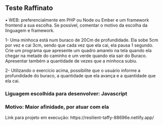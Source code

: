 ## Teste Raffinato
<p>    • WEB: preferencialmente em PHP ou Node ou Ember e um framework frontend a sua escolha. Se possível, comentar o motivo da escolha da linguagem e framework.  </p>

<p>    1- Uma minhoca está num buraco de 20Cm de profundidade. Ela sobe 5cm por vez e cai 3cm, sendo que cada vez que ela cai, ela pausa 1 segundo. Crie um programa que apresente um quadro amarelo na tela quando ela chegar na metade do caminho e um verde quando ela sair do Buraco. Apresentar também a quantidade de vezes que a minhoca subiu. </p>

<p>    2- Utilizando o exercício acima, possibilite que o usuário informe a profundidade do buraco, a quantidade que ela avança e a quantidade que ela cai.</p>

### Liguagem escolhida para desenvolver: Javascript
### Motivo: Maior afinidade, por atuar com ela

<p> Link para projeto em execução: https://resilient-taffy-88696e.netlify.app/ </p>
